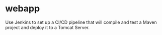 # webapp
Use Jenkins to set up a CI/CD pipeline that will compile and test a Maven project and deploy it to a Tomcat Server.
